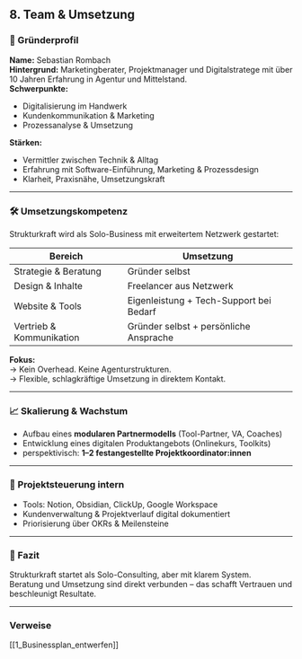 ## 8. Team & Umsetzung

### 👤 Gründerprofil

**Name:** Sebastian Rombach  
**Hintergrund:** Marketingberater, Projektmanager und Digitalstratege mit über 10 Jahren Erfahrung in Agentur und Mittelstand.  
**Schwerpunkte:**  
- Digitalisierung im Handwerk
- Kundenkommunikation & Marketing
- Prozessanalyse & Umsetzung

**Stärken:**  
- Vermittler zwischen Technik & Alltag
- Erfahrung mit Software-Einführung, Marketing & Prozessdesign
- Klarheit, Praxisnähe, Umsetzungskraft

---

### 🛠 Umsetzungskompetenz

Strukturkraft wird als Solo-Business mit erweitertem Netzwerk gestartet:

| Bereich                 | Umsetzung                              |
|------------------------|----------------------------------------|
| Strategie & Beratung   | Gründer selbst                          |
| Design & Inhalte       | Freelancer aus Netzwerk                 |
| Website & Tools        | Eigenleistung + Tech-Support bei Bedarf |
| Vertrieb & Kommunikation | Gründer selbst + persönliche Ansprache |

**Fokus:**  
→ Kein Overhead. Keine Agenturstrukturen.  
→ Flexible, schlagkräftige Umsetzung in direktem Kontakt.

---

### 📈 Skalierung & Wachstum

- Aufbau eines **modularen Partnermodells** (Tool-Partner, VA, Coaches)
- Entwicklung eines digitalen Produktangebots (Onlinekurs, Toolkits)
- perspektivisch: **1–2 festangestellte Projektkoordinator:innen**

---

### 🧰 Projektsteuerung intern

- Tools: Notion, Obsidian, ClickUp, Google Workspace
- Kundenverwaltung & Projektverlauf digital dokumentiert
- Priorisierung über OKRs & Meilensteine

---

### 🔑 Fazit

Strukturkraft startet als Solo-Consulting, aber mit klarem System.  
Beratung und Umsetzung sind direkt verbunden – das schafft Vertrauen und beschleunigt Resultate.


---
### Verweise
[[1_Businessplan_entwerfen]]